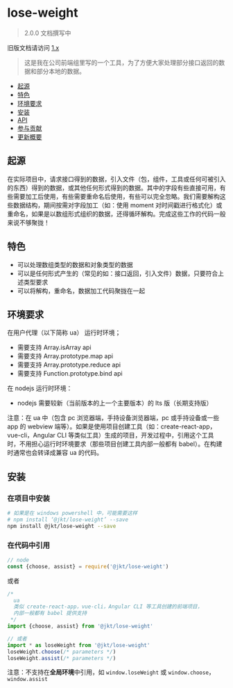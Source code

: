 # lose-weight

> 2.0.0 文档撰写中

旧版文档请访问 [1.x](https://github.com/sad-hu/lose-weight/tree/1.x)

> 这是我在公司前端组里写的一个工具，为了方便大家处理部分接口返回的数据和部分本地的数据。

- [起源](#起源)
- [特色](#特色)
- [环境要求](#环境要求)
- [安装](#安装)
- [API](#api)
- [参与贡献](#参与贡献)
- [更新概要](#更新概要)


## 起源

在实际项目中，请求接口得到的数据，引入文件（包，组件，工具或任何可被引入的东西）得到的数据，或其他任何形式得到的数据。其中的字段有些直接可用，有些需要加工后使用，有些需要重命名后使用，有些可以完全忽略。我们需要解构这些数据结构，期间按需对字段加工（如：使用 moment 对时间戳进行格式化）或重命名，如果是以数组形式组织的数据，还得循环解构。完成这些工作的代码一般来说不够聚拢！


## 特色

- 可以处理数组类型的数据和对象类型的数据
- 可以是任何形式产生的（常见的如：接口返回，引入文件）数据，只要符合上述类型要求
- 可以将解构，重命名，数据加工代码聚拢在一起


## 环境要求

在用户代理（以下简称 ua） 运行时环境；

- 需要支持 Array.isArray api
- 需要支持 Array.prototype.map api
- 需要支持 Array.prototype.reduce api
- 需要支持 Function.prototype.bind api

在 nodejs 运行时环境：

- nodejs 需要较新（当前版本的上一个主要版本）的 lts 版（长期支持版）

注意：在 ua 中（包含 pc 浏览器端，手持设备浏览器端，pc 或手持设备或一些 app 的 webview 端等）。如果是使用项目创建工具（如：create-react-app，vue-cli，Angular CLI 等类似工具）生成的项目，开发过程中，引用这个工具时，不用担心运行时环境要求（那些项目创建工具内部一般都有 babel）。在构建时通常也会转译成兼容 ua 的代码。


## 安装

### 在项目中安装

``` bash
# 如果是在 windows powershell 中，可能需要这样
# npm install ‘@jkt/lose-weight’ --save
npm install @jkt/lose-weight --save
```

### 在代码中引用

``` javascript
// node
const {choose, assist} = require('@jkt/lose-weight')
```

或者

``` javascript
/*
  ua
  类似 create-react-app，vue-cli，Angular CLI 等工具创建的前端项目，
  内部一般都有 babel 提供支持
 */
import {choose, assist} from '@jkt/lose-weight'

// 或者
import * as loseWeight from '@jkt/lose-weight'
loseWeight.choose(/* parameters */)
loseWeight.assist(/* parameters */)
```

注意：不支持在**全局环境**中引用，如 `window.loseWeight` 或 `window.choose`，`window.assist`
